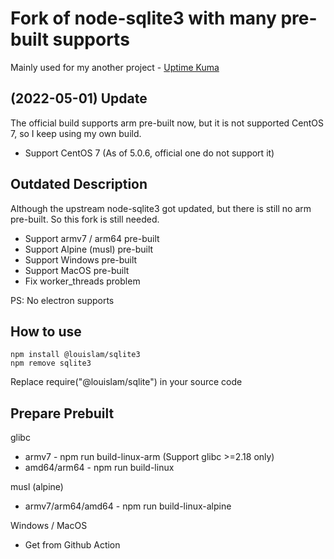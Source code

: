 # Fork of node-sqlite3 with many pre-built supports

Mainly used for my another project - [Uptime Kuma](https://github.com/louislam/uptime-kuma)

## (2022-05-01) Update

The official build supports arm pre-built now, but it is not supported CentOS 7, so I keep using my own build.

- Support CentOS 7 (As of 5.0.6, official one do not support it)


## Outdated Description

Although the upstream node-sqlite3 got updated, but there is still no arm pre-built. So this fork is still needed.

- Support armv7 / arm64 pre-built
- Support Alpine (musl) pre-built
- Support Windows pre-built
- Support MacOS pre-built
- Fix worker_threads problem

PS: No electron supports</del>

## How to use

```
npm install @louislam/sqlite3
npm remove sqlite3
```

Replace require("@louislam/sqlite") in your source code

## Prepare Prebuilt

glibc
- armv7 - npm run build-linux-arm (Support glibc >=2.18 only)
- amd64/arm64 - npm run build-linux

musl (alpine)
- armv7/arm64/amd64 - npm run build-linux-alpine

Windows / MacOS
- Get from Github Action
